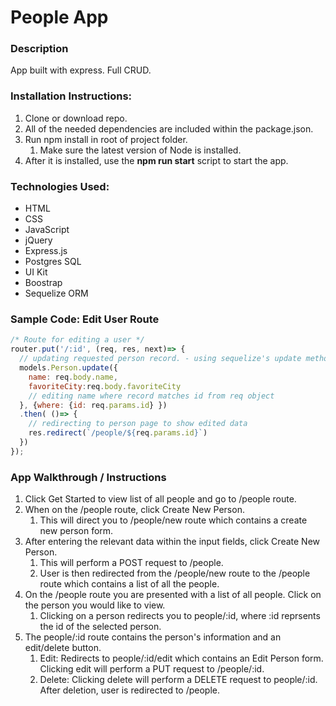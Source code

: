# People App

### Description
App built with express. Full CRUD.

### Installation Instructions:

1. Clone or download repo.
1. All of the needed dependencies are included within the package.json.
1. Run npm install in root of project folder.
    1. Make sure the latest version of Node is installed.
1. After it is installed, use the **npm run start** script to start the app.

### Technologies Used:
- HTML
- CSS
- JavaScript
- jQuery
- Express.js
- Postgres SQL
- UI Kit
- Boostrap
- Sequelize ORM

### Sample Code: Edit User Route
```javascript
/* Route for editing a user */
router.put('/:id', (req, res, next)=> {
  // updating requested person record. - using sequelize's update method
  models.Person.update({
    name: req.body.name,
    favoriteCity:req.body.favoriteCity
    // editing name where record matches id from req object
  }, {where: {id: req.params.id} })
  .then( ()=> {
    // redirecting to person page to show edited data
    res.redirect(`/people/${req.params.id}`)
  })
});
```

### App Walkthrough / Instructions
1. Click Get Started to view list of all people and go to /people route.
1. When on the /people route, click Create New Person.
    1. This will direct you to /people/new route which contains a create new person form.
1. After entering the relevant data within the input fields, click Create New Person.
    1. This will perform a POST request to /people.
    1. User is then redirected from the /people/new route to the /people route which contains a list of all the people.
1. On the /people route you are presented with a list of all people. Click on the person you would like to view.
    1. Clicking on a person redirects you to people/:id, where :id reprsents the id of the selected person.
1. The people/:id route contains the person's information and an edit/delete button.
    1. Edit: Redirects to people/:id/edit which contains an Edit Person form. Clicking edit will perform a PUT request to /people/:id.
    1. Delete: Clicking delete will perform a DELETE request to people/:id. After deletion, user is redirected to /people.
